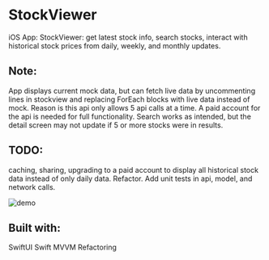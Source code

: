 # StockViewer
iOS App: StockViewer: get latest stock info, search stocks, interact with historical stock prices from daily, weekly, and monthly updates.

## Note:
App displays current mock data, but can fetch live data by uncommenting lines in stockview and replacing ForEach blocks with live data instead of mock. Reason is this 
api only allows 5 api calls at a time.  A paid account for the api is needed for full functionality.  Search works as intended, but the detail screen may not update if 5 or more stocks were in results.

## TODO:
caching, sharing, upgrading to a paid account to display all historical stock data instead of only daily data. Refactor. Add unit tests in api, model, and network calls.

![demo]()

## Built with:
SwiftUI
Swift
MVVM
Refactoring
